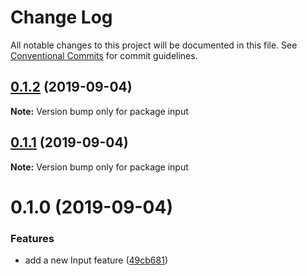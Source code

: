 # Change Log

All notable changes to this project will be documented in this file.
See [Conventional Commits](https://conventionalcommits.org) for commit guidelines.

## [0.1.2](https://github.com/marcus4guyen/lernarepo/compare/input@0.1.1...input@0.1.2) (2019-09-04)

**Note:** Version bump only for package input





## [0.1.1](https://github.com/marcus4guyen/lernarepo/compare/input@0.1.0...input@0.1.1) (2019-09-04)

**Note:** Version bump only for package input





# 0.1.0 (2019-09-04)


### Features

* add a new Input feature ([49cb681](https://github.com/marcus4guyen/lernarepo/commit/49cb681))
